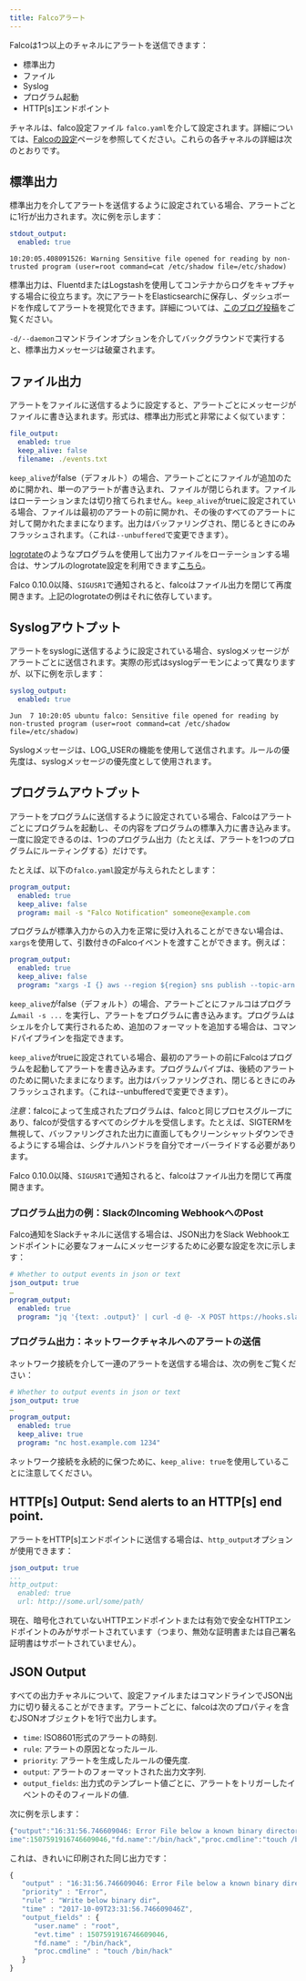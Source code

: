 ```yaml
---
title: Falcoアラート
---
```


Falcoは1つ以上のチャネルにアラートを送信できます：

* 標準出力
* ファイル
* Syslog
* プログラム起動
* HTTP[s]エンドポイント

チャネルは、falco設定ファイル `falco.yaml`を介して設定されます。詳細については、[Falcoの設定](../configuration)ページを参照してください。これらの各チャネルの詳細は次のとおりです。

## 標準出力

標準出力を介してアラートを送信するように設定されている場合、アラートごとに1行が出力されます。次に例を示します：

```yaml
stdout_output:
  enabled: true
```

```
10:20:05.408091526: Warning Sensitive file opened for reading by non-trusted program (user=root command=cat /etc/shadow file=/etc/shadow)
```
標準出力は、FluentdまたはLogstashを使用してコンテナからログをキャプチャする場合に役立ちます。次にアラートをElasticsearchに保存し、ダッシュボードを作成してアラートを視覚化できます。詳細については、[このブログ投稿](https://sysdig.com/blog/kubernetes-security-logging-fluentd-falco/)をご覧ください。

`-d/--daemon`コマンドラインオプションを介してバックグラウンドで実行すると、標準出力メッセージは破棄されます。

## ファイル出力

アラートをファイルに送信するように設定すると、アラートごとにメッセージがファイルに書き込まれます。形式は、標準出力形式と非常によく似ています：

```yaml
file_output:
  enabled: true
  keep_alive: false
  filename: ./events.txt
```

`keep_alive`がfalse（デフォルト）の場合、アラートごとにファイルが追加のために開かれ、単一のアラートが書き込まれ、ファイルが閉じられます。ファイルはローテーションまたは切り捨てられません。`keep_alive`がtrueに設定されている場合、ファイルは最初のアラートの前に開かれ、その後のすべてのアラートに対して開かれたままになります。出力はバッファリングされ、閉じるときにのみフラッシュされます。（これは`--unbuffered`で変更できます）。

[logrotate](https://github.com/logrotate/logrotate)のようなプログラムを使用して出力ファイルをローテーションする場合は、サンプルのlogrotate設定を利用できます[こちら](https://github.com/draios/falco/blob/master/examples/logrotate/falco)。

Falco 0.10.0以降、`SIGUSR1`で通知されると、falcoはファイル出力を閉じて再度開きます。上記のlogrotateの例はそれに依存しています。

## Syslogアウトプット

アラートをsyslogに送信するように設定されている場合、syslogメッセージがアラートごとに送信されます。実際の形式はsyslogデーモンによって異なりますが、以下に例を示します：

```yaml
syslog_output:
  enabled: true
```

```
Jun  7 10:20:05 ubuntu falco: Sensitive file opened for reading by non-trusted program (user=root command=cat /etc/shadow file=/etc/shadow)
```

Syslogメッセージは、LOG_USERの機能を使用して送信されます。ルールの優先度は、syslogメッセージの優先度として使用されます。

## プログラムアウトプット

アラートをプログラムに送信するように設定されている場合、Falcoはアラートごとにプログラムを起動し、その内容をプログラムの標準入力に書き込みます。一度に設定できるのは、1つのプログラム出力（たとえば、アラートを1つのプログラムにルーティングする）だけです。

たとえば、以下の`falco.yaml`設定が与えられたとします：

```yaml
program_output:
  enabled: true
  keep_alive: false
  program: mail -s "Falco Notification" someone@example.com
```

プログラムが標準入力からの入力を正常に受け入れることができない場合は、`xargs`を使用して、引数付きのFalcoイベントを渡すことができます。例えば：

```yaml
program_output:
  enabled: true
  keep_alive: false
  program: "xargs -I {} aws --region ${region} sns publish --topic-arn ${falco_sns_arn} --message {}"
```

`keep_alive`がfalse（デフォルト）の場合、アラートごとにファルコはプログラム`mail -s ...` を実行し、アラートをプログラムに書き込みます。プログラムはシェルを介して実行されるため、追加のフォーマットを追加する場合は、コマンドパイプラインを指定できます。

`keep_alive`がtrueに設定されている場合、最初のアラートの前にFalcoはプログラムを起動してアラートを書き込みます。プログラムパイプは、後続のアラートのために開いたままになります。出力はバッファリングされ、閉じるときにのみフラッシュされます。（これは--unbufferedで変更できます）。

*注意*：falcoによって生成されたプログラムは、falcoと同じプロセスグループにあり、falcoが受信するすべてのシグナルを受信します。たとえば、SIGTERMを無視して、バッファリングされた出力に直面してもクリーンシャットダウンできるようにする場合は、シグナルハンドラを自分でオーバーライドする必要があります。

Falco 0.10.0以降、`SIGUSR1`で通知されると、falcoはファイル出力を閉じて再度開きます。

### プログラム出力の例：SlackのIncoming WebhookへのPost

Falco通知をSlackチャネルに送信する場合は、JSON出力をSlack Webhookエンドポイントに必要なフォームにメッセージするために必要な設定を次に示します：

```yaml
# Whether to output events in json or text
json_output: true
…
program_output:
  enabled: true
  program: "jq '{text: .output}' | curl -d @- -X POST https://hooks.slack.com/services/XXX"
```

### プログラム出力：ネットワークチャネルへのアラートの送信

ネットワーク接続を介して一連のアラートを送信する場合は、次の例をご覧ください：

```yaml
# Whether to output events in json or text
json_output: true
…
program_output:
  enabled: true
  keep_alive: true
  program: "nc host.example.com 1234"
```

ネットワーク接続を永続的に保つために、`keep_alive: true`を使用していることに注意してください。

## HTTP[s] Output: Send alerts to an HTTP[s] end point.

アラートをHTTP[s]エンドポイントに送信する場合は、`http_output`オプションが使用できます：

```yaml
json_output: true
...
http_output:
  enabled: true
  url: http://some.url/some/path/
```

現在、暗号化されていないHTTPエンドポイントまたは有効で安全なHTTPエンドポイントのみがサポートされています（つまり、無効な証明書または自己署名証明書はサポートされていません）。

## JSON Output

すべての出力チャネルについて、設定ファイルまたはコマンドラインでJSON出力に切り替えることができます。アラートごとに、falcoは次のプロパティを含むJSONオブジェクトを1行で出力します。

* `time`: ISO8601形式のアラートの時刻.
* `rule`: アラートの原因となったルール.
* `priority`: アラートを生成したルールの優先度.
* `output`: アラートのフォーマットされた出力文字列.
* `output_fields`: 出力式のテンプレート値ごとに、アラートをトリガーしたイベントのそのフィールドの値.

次に例を示します：

```javascript
{"output":"16:31:56.746609046: Error File below a known binary directory opened for writing (user=root command=touch /bin/hack file=/bin/hack)","priority":"Error","rule":"Write below binary dir","time":"2017-10-09T23:31:56.746609046Z", "output_fields": {"evt.t\
ime":1507591916746609046,"fd.name":"/bin/hack","proc.cmdline":"touch /bin/hack","user.name":"root"}} 
```

これは、きれいに印刷された同じ出力です：

```javascript
{
   "output" : "16:31:56.746609046: Error File below a known binary directory opened for writing (user=root command=touch /bin/hack file=/bin/hack)"
   "priority" : "Error",
   "rule" : "Write below binary dir",
   "time" : "2017-10-09T23:31:56.746609046Z",
   "output_fields" : {
      "user.name" : "root",
      "evt.time" : 1507591916746609046,
      "fd.name" : "/bin/hack",
      "proc.cmdline" : "touch /bin/hack"
   }
}
```




